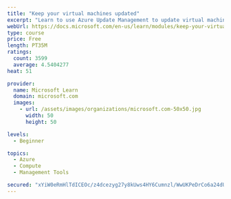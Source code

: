 ```yaml
---
title: "Keep your virtual machines updated"
excerpt: "Learn to use Azure Update Management to update virtual machines, verify agent connectivity, and use Azure Log Analytics in your cloud environment."
webUrl: https://docs.microsoft.com/en-us/learn/modules/keep-your-virtual-machines-updated/
type: course
price: Free
length: PT35M
ratings:
  count: 3599
  average: 4.5404277
heat: 51

provider:
  name: Microsoft Learn
  domain: microsoft.com
  images:
    - url: /assets/images/organizations/microsoft.com-50x50.jpg
      width: 50
      height: 50

levels:
  - Beginner

topics:
  - Azure
  - Compute
  - Management Tools

secured: "xYiW0eRmHlTdICEOc/z4dcezyg27y8kUws4HY6Cumnzl/WwUKPeDrCo6a24dUZUIInWoTH49L8OIUs8ZIiuCR0KkiZJNzvYYprcCCWphoT4CDCVXkQHKiQhzbcT86z9zQzgP/rWulLx/WL263P+i9npb7jn5NmUjzSwuAsMha15rAp5+W7NyvLDrRGBnmRr76DbZu8P9wdWf7Kn7fE8x52079f33iYfmezqymHqwBB+XgiSNYoNnJ+hu9INePmxaxb+73m35dkHCL+dHiWIPWliE9xtEFMHsanubkpRUoQwbrIeA321If5PCIfT0iNRoj+X6/cOuP6YYXcDHvqOxQDPUT7Dd2+6QbPAPJgIHn/9UCN+k48MtmUtfB8UjUT/asLscEOcJ247CWJbXJ0hN2j6i/r9AwCayWziw6yGud7c=;KNjIHnuIacvotzc/W88wEg=="
---
```


